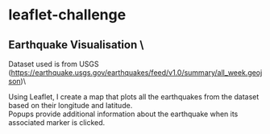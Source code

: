 # leaflet-challenge

## Earthquake Visualisation \
Dataset used is from USGS (https://earthquake.usgs.gov/earthquakes/feed/v1.0/summary/all_week.geojson)\

Using Leaflet, I create a map that plots all the earthquakes from the dataset based on their longitude and latitude.\
Popups provide additional information about the earthquake when its associated marker is clicked.
